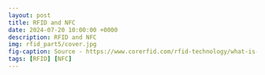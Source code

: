 ```yaml
---
layout: post
title: RFID and NFC
date: 2024-07-20 10:00:00 +0000
description: RFID and NFC
img: rfid_part5/cover.jpg
fig-caption: Source - https://www.corerfid.com/rfid-technology/what-is-rfid/introduction-to-rfid/    # Add figcaption (optional)
tags: [RFID] [NFC]
---
```


